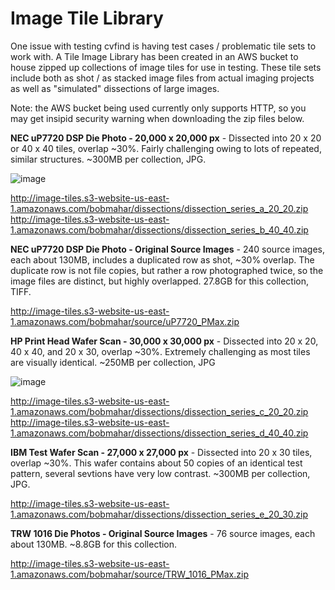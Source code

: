 # Image Tile Library
One issue with testing cvfind is having test cases / problematic tile sets to work with.   A Tile Image Library has been created in an AWS bucket to house zipped up collections of image tiles for use in testing.  These tile sets include both as shot / as stacked image files from actual imaging projects as well as "simulated" dissections of large images.

Note: the AWS bucket being used currently only supports HTTP, so you may get insipid security warning when downloading the zip files below.

**NEC uP7720 DSP Die Photo - 20,000 x 20,000 px** - Dissected into 20 x 20 or 40 x 40 tiles, overlap ~30%.
Fairly challenging owing to lots of repeated, similar structures.  ~300MB per collection, JPG.

![image](https://github.com/Bob-O-Rama/cvfind/assets/28986153/312adbdb-48e0-49ad-a816-ca3094598d9b)

http://image-tiles.s3-website-us-east-1.amazonaws.com/bobmahar/dissections/dissection_series_a_20_20.zip
http://image-tiles.s3-website-us-east-1.amazonaws.com/bobmahar/dissections/dissection_series_b_40_40.zip

**NEC uP7720 DSP Die Photo - Original Source Images** - 240 source images, each about 130MB, includes a duplicated row as shot, ~30% overlap. The duplicate row is not file copies, but rather a row photographed twice, so the image files are distinct, but highly overlapped.  27.8GB for this collection, TIFF.

http://image-tiles.s3-website-us-east-1.amazonaws.com/bobmahar/source/uP7720_PMax.zip

**HP Print Head Wafer Scan - 30,000 x 30,000 px** - Dissected into 20 x 20, 40 x 40, and 20 x 30, overlap ~30%.
Extremely challenging as most tiles are visually identical. ~250MB per collection, JPG

![image](https://github.com/Bob-O-Rama/cvfind/assets/28986153/5cccaf94-284d-434f-a874-c071c1139c1d)

http://image-tiles.s3-website-us-east-1.amazonaws.com/bobmahar/dissections/dissection_series_c_20_20.zip
http://image-tiles.s3-website-us-east-1.amazonaws.com/bobmahar/dissections/dissection_series_d_40_40.zip 

**IBM Test Wafer Scan - 27,000 x 27,000 px** - Dissected into 20 x 30 tiles, overlap ~30%.
This wafer contains about 50 copies of an identical test pattern, several sevtions have very low contrast.  ~300MB per collection, JPG.

http://image-tiles.s3-website-us-east-1.amazonaws.com/bobmahar/dissections/dissection_series_e_20_30.zip

**TRW 1016 Die Photos - Original Source Images** - 76 source images, each about 130MB.   ~8.8GB for this collection.

http://image-tiles.s3-website-us-east-1.amazonaws.com/bobmahar/source/TRW_1016_PMax.zip
